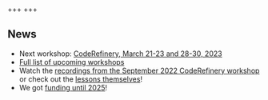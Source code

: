 +++
+++

## News

- Next workshop: [CodeRefinery, March 21-23 and 28-30, 2023](https://coderefinery.github.io/2023-03-21-workshop/)
- [Full list of upcoming workshops](@/workshops/upcoming.md)
- Watch the [recordings from the September 2022 CodeRefinery workshop](https://www.youtube.com/watch?v=GHlF1nGfz7g&list=PLpLblYHCzJACqaFsfQiCWp0Wqy6qG4iau) or check out the [lessons themselves](https://coderefinery.github.io/2022-09-20-workshop/schedule/)!
- We got [funding until 2025](https://neic.no/news/2021/10/01/2021-open-call-results/)!
